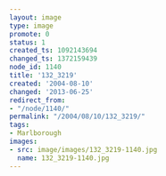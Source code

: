 ```yaml
---
layout: image
type: image
promote: 0
status: 1
created_ts: 1092143694
changed_ts: 1372159439
node_id: 1140
title: '132_3219'
created: '2004-08-10'
changed: '2013-06-25'
redirect_from:
- "/node/1140/"
permalink: "/2004/08/10/132_3219/"
tags:
- Marlborough
images:
- src: image/images/132_3219-1140.jpg
  name: 132_3219-1140.jpg
---
```


